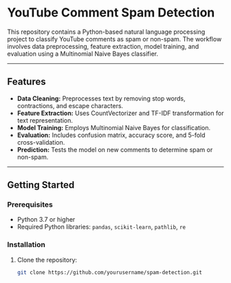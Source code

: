 # YouTube Comment Spam Detection

This repository contains a Python-based natural language processing project to classify YouTube comments as spam or non-spam. The workflow involves data preprocessing, feature extraction, model training, and evaluation using a Multinomial Naive Bayes classifier.

---

## **Features**
- **Data Cleaning:** Preprocesses text by removing stop words, contractions, and escape characters.
- **Feature Extraction:** Uses CountVectorizer and TF-IDF transformation for text representation.
- **Model Training:** Employs Multinomial Naive Bayes for classification.
- **Evaluation:** Includes confusion matrix, accuracy score, and 5-fold cross-validation.
- **Prediction:** Tests the model on new comments to determine spam or non-spam.

---

## **Getting Started**

### **Prerequisites**
- Python 3.7 or higher
- Required Python libraries: `pandas`, `scikit-learn`, `pathlib`, `re`

### **Installation**
1. Clone the repository:
   ```bash
   git clone https://github.com/yourusername/spam-detection.git
